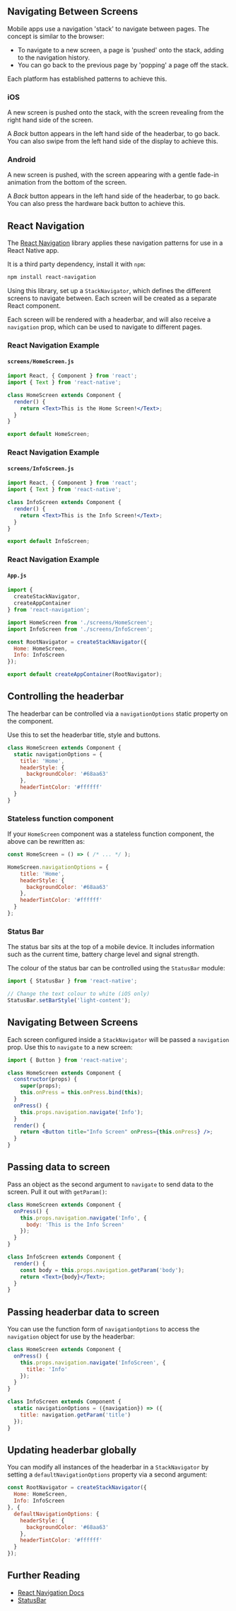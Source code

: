 ## Navigating Between Screens

Mobile apps use a navigation 'stack' to navigate between pages. The concept is similar to the browser:

- To navigate to a new screen, a page is 'pushed' onto the stack, adding to the navigation history.
- You can go back to the previous page by 'popping' a page off the stack.

Each platform has established patterns to achieve this.

<!-- break -->

### iOS

A new screen is pushed onto the stack, with the screen revealing from the right hand side of the screen.

A _Back_ button appears in the left hand side of the headerbar, to go back. You can also swipe from the left hand side of the display to achieve this.

### Android

A new screen is pushed, with the screen appearing with a gentle fade-in animation from the bottom of the screen.

A _Back_ button appears in the left hand side of the headerbar, to go back. You can also press the hardware back button to achieve this.

<!-- break -->

## React Navigation

The [React Navigation](https://reactnavigation.org) library applies these navigation patterns for use in a React Native app.

It is a third party dependency, install it with `npm`:

``` bash
npm install react-navigation
```

Using this library, set up a `StackNavigator`, which defines the different screens to navigate between. Each screen will be created as a separate React component.

Each screen will be rendered with a headerbar, and will also receive a `navigation` prop, which can be used to navigate to different pages.

<!-- break -->

### React Navigation Example

#### `screens/HomeScreen.js`

``` jsx
import React, { Component } from 'react';
import { Text } from 'react-native';

class HomeScreen extends Component {
  render() {
    return <Text>This is the Home Screen!</Text>;
  }
}

export default HomeScreen;
```

<!-- break -->

### React Navigation Example

#### `screens/InfoScreen.js`

``` jsx
import React, { Component } from 'react';
import { Text } from 'react-native';

class InfoScreen extends Component {
  render() {
    return <Text>This is the Info Screen!</Text>;
  }
}

export default InfoScreen;
```

<!-- break -->

### React Navigation Example

#### `App.js`

``` jsx
import {
  createStackNavigator,
  createAppContainer
} from 'react-navigation';

import HomeScreen from './screens/HomeScreen';
import InfoScreen from './screens/InfoScreen';

const RootNavigator = createStackNavigator({
  Home: HomeScreen,
  Info: InfoScreen
});

export default createAppContainer(RootNavigator);
```

<!-- break -->

## Controlling the headerbar

The headerbar can be controlled via a `navigationOptions` static property on the component.

Use this to set the headerbar title, style and buttons.

``` jsx
class HomeScreen extends Component {
  static navigationOptions = {
    title: 'Home',
    headerStyle: {
      backgroundColor: '#68aa63'
    },
    headerTintColor: '#ffffff'
  }
}
```
<!-- break -->

### Stateless function component

If your `HomeScreen` component was a stateless function component, the above can be rewritten as:

``` jsx
const HomeScreen = () => ( /* ... */ );

HomeScreen.navigationOptions = {
    title: 'Home',
    headerStyle: {
      backgroundColor: '#68aa63'
    },
    headerTintColor: '#ffffff'
  }
};
```

<!-- break -->

### Status Bar

The status bar sits at the top of a mobile device. It includes information such as the current time, battery charge level and signal strength.

The colour of the status bar can be controlled using the `StatusBar` module:

``` js
import { StatusBar } from 'react-native';

// Change the text colour to white (iOS only)
StatusBar.setBarStyle('light-content');
```

<!-- break -->

## Navigating Between Screens

Each screen configured inside a `StackNavigator` will be passed a `navigation` prop. Use this to `navigate` to a new screen:

``` jsx
import { Button } from 'react-native';

class HomeScreen extends Component {
  constructor(props) {
    super(props);
    this.onPress = this.onPress.bind(this);
  }
  onPress() {
    this.props.navigation.navigate('Info');
  }
  render() {
    return <Button title="Info Screen" onPress={this.onPress} />;
  }
}
```

<!-- break -->

## Passing data to screen

Pass an object as the second argument to `navigate` to send data to the screen. Pull it out with `getParam()`:

``` jsx
class HomeScreen extends Component {
  onPress() {
    this.props.navigation.navigate('Info', {
      body: 'This is the Info Screen'
    });
  }
}

class InfoScreen extends Component {
  render() {
    const body = this.props.navigation.getParam('body');
    return <Text>{body}</Text>;
  }
}
```

<!-- break -->

## Passing headerbar data to screen

You can use the function form of `navigationOptions` to access the `navigation` object for use by the headerbar:

``` jsx
class HomeScreen extends Component {
  onPress() {
    this.props.navigation.navigate('InfoScreen', {
      title: 'Info'
    });
  }
}

class InfoScreen extends Component {
  static navigationOptions = ({navigation}) => ({
    title: navigation.getParam('title')
  });
}
```

<!-- break -->

## Updating headerbar globally

You can modify all instances of the headerbar in a `StackNavigator` by setting a `defaultNavigationOptions` property via a second argument:

``` js
const RootNavigator = createStackNavigator({
  Home: HomeScreen,
  Info: InfoScreen
}, {
  defaultNavigationOptions: {
    headerStyle: {
      backgroundColor: '#68aa63'
    },
    headerTintColor: '#ffffff'
  }
});
```

<!-- break -->

## Further Reading

- [React Navigation Docs](https://reactnavigation.org/docs/getting-started.html)
- [StatusBar](https://facebook.github.io/react-native/docs/statusbar.html)
